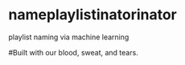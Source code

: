 # nameplaylistinatorinator
playlist naming via machine learning

#Built with our blood, sweat, and tears.